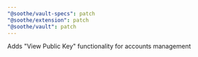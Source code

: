 ```yaml
---
"@soothe/vault-specs": patch
"@soothe/extension": patch
"@soothe/vault": patch
---
```


Adds "View Public Key" functionality for accounts management
